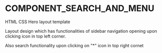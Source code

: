 # COMPONENT_SEARCH_AND_MENU

HTML CSS Hero layout template

Layout design which has functionalities of sidebar navigation opening upon clicking icon in top left corner.

Also search functionality upon clicking on "*" icon in top right cornet
